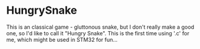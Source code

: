 # HungrySnake
This is an classical game - gluttonous snake, but I don't really make a good one, so I'd like to call it "Hungry Snake". This is the first time using '.c' for me, which might be used in STM32 for fun...
